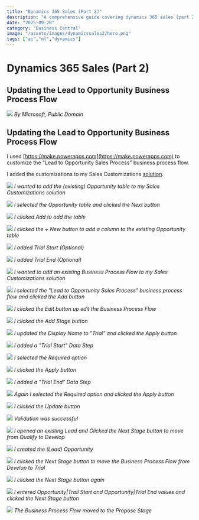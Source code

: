 ```yaml
---
title: "Dynamics 365 Sales (Part 2)"
description: "A comprehensive guide covering dynamics 365 sales (part 2)"
date: "2025-09-20"
category: "Business Central"
image: "/assets/images/dynamicssales2/hero.png"
tags: ["ai","ml","dynamics"]
---
```


# Dynamics 365 Sales (Part 2)

## Updating the Lead to Opportunity Business Process Flow

![](/assets/images/dynamicssales2/dynamics365-color.svg)
*By Microsoft, Public Domain*


## Updating the Lead to Opportunity Business Process Flow

I used [https://make.powerapps.com](https://make.powerapps.com) to customize the "Lead to Opportunity Sales Process" business process flow.

I added the customizations to my Sales Customizations [solution](modelDriven1.html).

![](/assets/images/dynamicssales2/screenshot-2023-10-21-at-3.45.17-pm-2136x1106.png)
*I wanted to add the (existing) Opportunity table to my Sales Customizations solution*

![](/assets/images/dynamicssales2/screenshot-2023-10-21-at-3.46.26-pm-2136x1248.png)
*I selected the Opportunity table and clicked the Next button*

![](/assets/images/dynamicssales2/screenshot-2023-10-21-at-3.46.59-pm-2136x1153.png)
*I clicked Add to add the table*

![](/assets/images/dynamicssales2/screenshot-2023-10-21-at-3.48.20-pm-2136x442.png)
*I clicked the + New button to add a column to the existing Opportunity table*

![](/assets/images/dynamicssales2/screenshot-2023-10-21-at-3.49.08-pm-2136x1154.png)
*I added Trial Start (Optional)*

![](/assets/images/dynamicssales2/screenshot-2023-10-21-at-3.50.06-pm-2136x1148.png)
*I added Trial End (Optional)*

![](/assets/images/dynamicssales2/screenshot-2023-10-21-at-3.50.54-pm-2136x1109.png)
*I wanted to add an existing Business Process Flow to my Sales Customizations solution*

![](/assets/images/dynamicssales2/screenshot-2023-10-21-at-3.51.19-pm-2136x1153.png)
*I selected the "Lead to Opportunity Sales Process" business process flow and clicked the Add button*

![](/assets/images/dynamicssales2/screenshot-2023-10-21-at-3.51.44-pm-2136x990.png)
*I clicked the Edit button up edit the Business Process Flow*

![](/assets/images/dynamicssales2/screenshot-2023-10-21-at-3.52.40-pm-2136x1111.png)
*I clicked the Add Stage button*

![](/assets/images/dynamicssales2/screenshot-2023-10-21-at-3.53.55-pm-2136x1112.png)
*I updated the Display Name to "Trial" and clicked the Apply button*

![](/assets/images/dynamicssales2/screenshot-2023-10-21-at-3.54.47-pm-2136x1224.png)
*I added a "Trial Start" Data Step*

![](/assets/images/dynamicssales2/screenshot-2023-10-21-at-3.55.32-pm-2136x1228.png)
*I selected the Required option*

![](/assets/images/dynamicssales2/screenshot-2023-10-21-at-3.56.09-pm-2136x1225.png)
*I clicked the Apply button*

![](/assets/images/dynamicssales2/screenshot-2023-10-21-at-3.56.38-pm-2136x1225.png)
*I added a "Trial End" Data Step*

![](/assets/images/dynamicssales2/screenshot-2023-10-21-at-3.56.57-pm-2136x1225.png)
*Again I selected the Required option and clicked the Apply button*

![](/assets/images/dynamicssales2/screenshot-2023-10-21-at-3.57.19-pm-2136x537.png)
*I clicked the Update button*

![](/assets/images/dynamicssales2/screenshot-2023-10-21-at-3.57.29-pm-2136x752.png)
*Validation was successful*

![](/assets/images/dynamicssales2/screenshot-2023-10-21-at-4.28.51-pm-2136x1107.png)
*I opened an existing Lead and Clicked the Next Stage button to move from Qualify to Develop*

![](/assets/images/dynamicssales2/screenshot-2023-10-21-at-4.29.10-pm-2136x1109.png)
*I created the (Lead) Opportunity*

![](/assets/images/dynamicssales2/screenshot-2023-10-21-at-4.29.36-pm-2136x1113.png)
*I clicked the Next Stage button to move the Business Process Flow from Develop to Trial*

![](/assets/images/dynamicssales2/screenshot-2023-10-21-at-4.29.55-pm-2136x1107.png)
*I clicked the Next Stage button again*

![](/assets/images/dynamicssales2/screenshot-2023-10-21-at-4.30.43-pm-2136x1109.png)
*I entered Opportunity|Trail Start and Opportunity|Trial End values and clicked the Next Stage button*

![](/assets/images/dynamicssales2/screenshot-2023-10-21-at-4.32.13-pm-2136x962.png)
*The Business Process Flow moved to the Propose Stage*